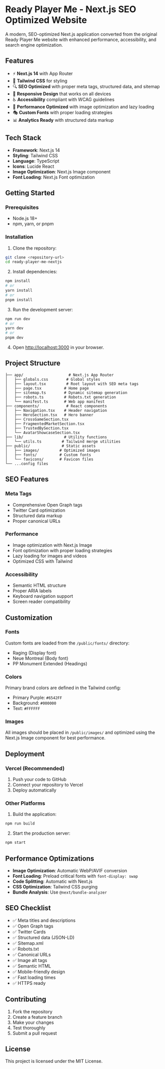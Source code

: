 # Ready Player Me - Next.js SEO Optimized Website

A modern, SEO-optimized Next.js application converted from the original Ready Player Me website with enhanced performance, accessibility, and search engine optimization.

## Features

- ⚡ **Next.js 14** with App Router
- 🎨 **Tailwind CSS** for styling
- 🔍 **SEO Optimized** with proper meta tags, structured data, and sitemap
- 📱 **Responsive Design** that works on all devices
- ♿ **Accessibility** compliant with WCAG guidelines
- 🚀 **Performance Optimized** with image optimization and lazy loading
- 🎭 **Custom Fonts** with proper loading strategies
- 📊 **Analytics Ready** with structured data markup

## Tech Stack

- **Framework**: Next.js 14
- **Styling**: Tailwind CSS
- **Language**: TypeScript
- **Icons**: Lucide React
- **Image Optimization**: Next.js Image component
- **Font Loading**: Next.js Font optimization

## Getting Started

### Prerequisites

- Node.js 18+ 
- npm, yarn, or pnpm

### Installation

1. Clone the repository:
```bash
git clone <repository-url>
cd ready-player-me-nextjs
```

2. Install dependencies:
```bash
npm install
# or
yarn install
# or
pnpm install
```

3. Run the development server:
```bash
npm run dev
# or
yarn dev
# or
pnpm dev
```

4. Open [http://localhost:3000](http://localhost:3000) in your browser.

## Project Structure

```
├── app/                    # Next.js App Router
│   ├── globals.css        # Global styles
│   ├── layout.tsx         # Root layout with SEO meta tags
│   ├── page.tsx          # Home page
│   ├── sitemap.ts        # Dynamic sitemap generation
│   ├── robots.ts         # Robots.txt generation
│   └── manifest.ts       # Web app manifest
├── components/            # React components
│   ├── Navigation.tsx    # Header navigation
│   ├── HeroSection.tsx   # Hero banner
│   ├── CrossGameSection.tsx
│   ├── FragmentedMarketSection.tsx
│   ├── TrustedBySection.tsx
│   └── AvatarShowcaseSection.tsx
├── lib/                  # Utility functions
│   └── utils.ts         # Tailwind merge utilities
├── public/              # Static assets
│   ├── images/         # Optimized images
│   ├── fonts/          # Custom fonts
│   └── favicons/       # Favicon files
└── ...config files
```

## SEO Features

### Meta Tags
- Comprehensive Open Graph tags
- Twitter Card optimization
- Structured data markup
- Proper canonical URLs

### Performance
- Image optimization with Next.js Image
- Font optimization with proper loading strategies
- Lazy loading for images and videos
- Optimized CSS with Tailwind

### Accessibility
- Semantic HTML structure
- Proper ARIA labels
- Keyboard navigation support
- Screen reader compatibility

## Customization

### Fonts
Custom fonts are loaded from the `/public/fonts/` directory:
- Raging (Display font)
- Neue Montreal (Body font)
- PP Monument Extended (Headings)

### Colors
Primary brand colors are defined in the Tailwind config:
- Primary Purple: `#6542FF`
- Background: `#000000`
- Text: `#FFFFFF`

### Images
All images should be placed in `/public/images/` and optimized using the Next.js Image component for best performance.

## Deployment

### Vercel (Recommended)
1. Push your code to GitHub
2. Connect your repository to Vercel
3. Deploy automatically

### Other Platforms
1. Build the application:
```bash
npm run build
```

2. Start the production server:
```bash
npm start
```

## Performance Optimizations

- **Image Optimization**: Automatic WebP/AVIF conversion
- **Font Loading**: Preload critical fonts with `font-display: swap`
- **Code Splitting**: Automatic with Next.js
- **CSS Optimization**: Tailwind CSS purging
- **Bundle Analysis**: Use `@next/bundle-analyzer`

## SEO Checklist

- ✅ Meta titles and descriptions
- ✅ Open Graph tags
- ✅ Twitter Cards
- ✅ Structured data (JSON-LD)
- ✅ Sitemap.xml
- ✅ Robots.txt
- ✅ Canonical URLs
- ✅ Image alt tags
- ✅ Semantic HTML
- ✅ Mobile-friendly design
- ✅ Fast loading times
- ✅ HTTPS ready

## Contributing

1. Fork the repository
2. Create a feature branch
3. Make your changes
4. Test thoroughly
5. Submit a pull request

## License

This project is licensed under the MIT License.